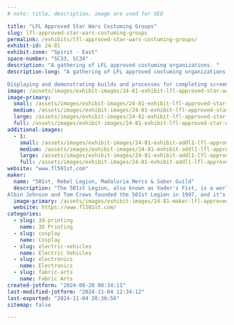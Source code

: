 ```yaml
---
# note: title, description, image are used for SEO

title: "LFL Approved Star Wars Costuming Groups"
slug: lfl-approved-star-wars-costuming-groups
permalink: /exhibits/lfl-approved-star-wars-costuming-groups/
exhibit-id: 24-81
exhibit-zone: "Spirit - East"
space-number: "SC33, SC34"
description: "A gathering of LFL approved costuming organizations. "
description-long: "A gathering of LFL approved costuming organizations including, 501st Legion, Rebel Legion, Mandalorian Mercs, Southern R2 Builders, Saber Guild and Dark Empire.  

Displaying and demonstrating builds and processes for completing screen accurate approvable Star Wars Costumes. "
image: /assets/images/exhibit-images/24-81-exhibit-lfl-approved-star-wars-costuming-groups-received-1553459032193629-large.jpeg
image-primary: 
  small: /assets/images/exhibit-images/24-81-exhibit-lfl-approved-star-wars-costuming-groups-received-1553459032193629-small.jpeg
  medium: /assets/images/exhibit-images/24-81-exhibit-lfl-approved-star-wars-costuming-groups-received-1553459032193629-medium.jpeg
  large: /assets/images/exhibit-images/24-81-exhibit-lfl-approved-star-wars-costuming-groups-received-1553459032193629-large.jpeg
  full: /assets/images/exhibit-images/24-81-exhibit-lfl-approved-star-wars-costuming-groups-received-1553459032193629-full.jpeg
additional-images: 
  - 1:
    small: /assets/images/exhibit-images/24-81-exhibit-addl1-lfl-approved-star-wars-costuming-groups-44-received-1553459032193629-1734-small.jpeg
    medium: /assets/images/exhibit-images/24-81-exhibit-addl1-lfl-approved-star-wars-costuming-groups-44-received-1553459032193629-1734-medium.jpeg
    large: /assets/images/exhibit-images/24-81-exhibit-addl1-lfl-approved-star-wars-costuming-groups-44-received-1553459032193629-1734-large.jpeg
    full: /assets/images/exhibit-images/24-81-exhibit-addl1-lfl-approved-star-wars-costuming-groups-44-received-1553459032193629-1734-full.jpeg
website: "www.fl501st.com"
maker: 
  name: "501st, Rebel Legion, Madaloria Mercs & Saber Guild"
  description: "The 501st Legion, also known as Vader's Fist, is a worldwide organization of Star Wars fans who make and wear screen-accurate costumes of characters from the Star Wars universe. The organization's mission is to promote interest in Star Wars by creating and wearing costumes of Imperial stormtroopers, Sith Lords, clone troopers, bounty hunters, and other villains. The 501st Legion is often seen at Star Wars-related events and charity events like Toys for Tots and MDA Telethons. 
Albin Johnson and Tom Crews founded the 501st Legion in 1997, and it's made up entirely of volunteers. The organization has chapters in the United States and 59 other countries. The 501st Legion has forums where members can post tips and tricks, share information about current developments, and host Work in Progress posts about other members' costumes"
  image-primary: /assets/images/exhibit-images/24-81-maker-lfl-approved-star-wars-costuming-groups-img-20240820-081019-medium.jpg
  website: https://www.fl501st.com/
categories: 
  - slug: 3d-printing
    name: 3D Printing
  - slug: cosplay
    name: Cosplay
  - slug: electric-vehicles
    name: Electric Vehicles
  - slug: electronics
    name: Electronics
  - slug: fabric-arts
    name: Fabric Arts
created-jotform: "2024-08-20 08:34:11"
last-modified-jotform: "2024-11-04 12:34:12"
last-exported: "2024-11-04 20:36:56"
sitemap: false

---
```

